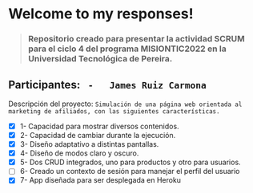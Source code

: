 # Welcome to my responses!

>### Repositorio creado para presentar la actividad SCRUM para el ciclo 4 del programa MISIONTIC2022 en la Universidad Tecnológica de Pereira.

Participantes:
``	-	James Ruiz Carmona
``
---
Descripción del proyecto: 
`Simulación de una página web orientada al marketing de afiliados, con las siguientes características.`
 - [x] 1- Capacidad para mostrar diversos contenidos.
 - [x] 2- Capacidad de cambiar durante la ejecución.
 - [x] 3- Diseño adaptativo a distintas pantallas.
 - [x] 4- Diseño de modos claro y oscuro.
 - [x] 5- Dos CRUD integrados, uno para productos y otro para usuarios.
 - [ ] 6- Creado un contexto de sesión para manejar el perfil del usuario
 - [x] 7- App diseñada para ser desplegada en Heroku